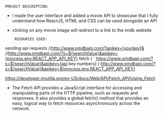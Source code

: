     PROJECT DESCRIPTION:
* I made the user interface and added a movie API
to showcase that I fully understand how ReactJS, HTML and CSS can be used alongside an API

* clicking on any movie image will redirect to a link to the imdb website


       RESOURCES USED:
sending api requests
//http://www.omdbapi.com/?apikey=[yourkey]&
//http://www.omdbapi.com/?s=${searchValue}&apikey={process.env.REACT_APP_API_KEY}
fetch ( `  https://www.omdbapi.com/?s=${searchValue}&apikey={api key numbers} )
http://www.omdbapi.com/?s=${searchValue}&apikey=${process.env.REACT_APP_API_KEY}


https://developer.mozilla.org/en-US/docs/Web/API/Fetch_API/Using_Fetch
* The Fetch API provides a JavaScript interface for accessing and manipulating parts of the HTTP pipeline,
 such as requests and responses. It also provides a global fetch() method that provides an easy,
  logical way to fetch resources asynchronously across the network.











































